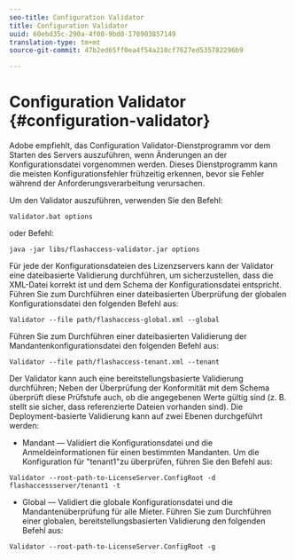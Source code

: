 ```yaml
---
seo-title: Configuration Validator
title: Configuration Validator
uuid: 60ebd35c-290a-4f08-9bd0-178903857149
translation-type: tm+mt
source-git-commit: 47b2ed65ff0ea4f54a210cf7627ed535782296b9

---
```



# Configuration Validator {#configuration-validator}

Adobe empfiehlt, das Configuration Validator-Dienstprogramm vor dem Starten des Servers auszuführen, wenn Änderungen an der Konfigurationsdatei vorgenommen werden. Dieses Dienstprogramm kann die meisten Konfigurationsfehler frühzeitig erkennen, bevor sie Fehler während der Anforderungsverarbeitung verursachen.

Um den Validator auszuführen, verwenden Sie den Befehl:

```
Validator.bat options  
```

oder Befehl:

```
java -jar libs/flashaccess-validator.jar options 
```

Für jede der Konfigurationsdateien des Lizenzservers kann der Validator eine dateibasierte Validierung durchführen, um sicherzustellen, dass die XML-Datei korrekt ist und dem Schema der Konfigurationsdatei entspricht. Führen Sie zum Durchführen einer dateibasierten Überprüfung der globalen Konfigurationsdatei den folgenden Befehl aus:

```
Validator --file path/flashaccess-global.xml --global
```

Führen Sie zum Durchführen einer dateibasierten Validierung der Mandantenkonfigurationsdatei den folgenden Befehl aus:

```
Validator --file path/flashaccess-tenant.xml --tenant
```

Der Validator kann auch eine bereitstellungsbasierte Validierung durchführen; Neben der Überprüfung der Konformität mit dem Schema überprüft diese Prüfstufe auch, ob die angegebenen Werte gültig sind (z. B. stellt sie sicher, dass referenzierte Dateien vorhanden sind). Die Deployment-basierte Validierung kann auf zwei Ebenen durchgeführt werden:

* Mandant — Validiert die Konfigurationsdatei und die Anmeldeinformationen für einen bestimmten Mandanten. Um die Konfiguration für &quot;tenant1&quot;zu überprüfen, führen Sie den Befehl aus:

```
Validator --root-path-to-LicenseServer.ConfigRoot -d flashaccessserver/tenant1 -t 
```

* Global — Validiert die globale Konfigurationsdatei und die Mandantenüberprüfung für alle Mieter. Führen Sie zum Durchführen einer globalen, bereitstellungsbasierten Validierung den folgenden Befehl aus:

```
Validator --root-path-to-LicenseServer.ConfigRoot -g 
```

